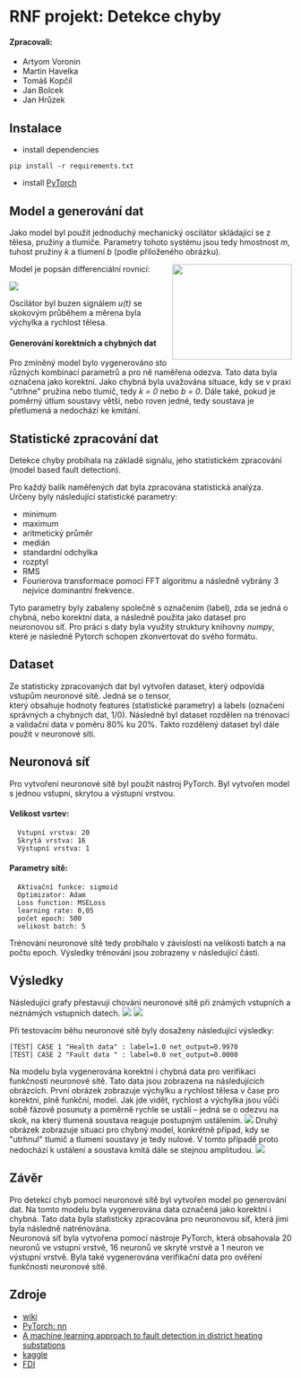 # RNF projekt: Detekce chyby

#### Zpracovali: 
- Artyom Voronin
- Martin Havelka
- Tomáš Kopčil
- Jan Bolcek
- Jan Hrůzek

## Instalace 
- install dependencies
```shell
pip install -r requirements.txt
```
- install [PyTorch](https://pytorch.org/get-started/locally/)

## Model a generování dat
Jako model byl použit jednoduchý mechanický oscilátor skládající se z tělesa, pružiny a tlumiče. Parametry tohoto
systému jsou tedy hmostnost *m*, tuhost pružiny *k* a tlumení *b* (podle přiloženého obrázku).

<img align="right" width="213" height="170" src="doc/img/harmonic_oscillator.png">

Model je popsán differenciální rovnicí:

![](doc/img/model_eq.png)

Oscilátor byl buzen signálem *u(t)* se skokovým průběhem a měrena byla výchylka a rychlost tělesa.

#### Generování korektních a chybných dat
Pro zmíněný model bylo vygenerováno sto různých kombinací parametrů a pro ně naměřena odezva. Tato data byla označena
jako korektní.
Jako chybná byla uvažována situace, kdy se v praxi "utrhne" pružina nebo tlumič, tedy *k = 0* nebo *b = 0*. Dále také,
pokud je poměrný útlum soustavy větší, nebo roven jedné, tedy soustava je přetlumená a nedochází ke kmitání. 

## Statistické zpracování dat
Detekce chyby probíhala na základě signálu, jeho statistickém zpracování (model based fault detection).  
  
Pro každý balík naměřených dat byla zpracována statistická analýza. Určeny byly následující statistické parametry:
- minimum
- maximum
- aritmetický průměr
- medián
- standardní odchylka
- rozptyl
- RMS
- Fourierova transformace pomocí FFT algoritmu a následně vybrány 3 nejvíce dominantní frekvence.

Tyto parametry byly zabaleny společně s označením (label), zda se jedná o chybná, nebo korektní data, a následně
použita jako dataset pro neuronovou síť.
Pro práci s daty byla využity struktury knihovny *numpy*, které je následně Pytorch schopen zkonvertovat do svého
formátu.
## Dataset
Ze statisticky zpracovaných dat byl vytvořen dataset, který odpovídá vstupům neuronové sítě. Jedná se o tensor,  
který obsahuje hodnoty features (statistické parametry) a labels (označení správných a chybných dat, 1/0). Následně byl
dataset rozdělen na trénovací a validační data v poměru 80% ku 20%. Takto rozdělený dataset byl dále použit v neuronové
síti.

## Neuronová síť
Pro vytvoření neuronové sítě byl použit nástroj PyTorch. Byl vytvořen model s jednou vstupní, skrytou a výstupní
vrstvou.  

  #### Velikost vsrtev:
      Vstupní vrstva: 20
      Skrytá vrstva: 16
      Výstupní vrstva: 1

  #### Parametry sítě:
      Aktivační funkce: sigmoid
      Optimizator: Adam 
      Loss function: MSELoss 
      learning rate: 0,05 
      počet epoch: 500 
      velikost batch: 5

Trénování neuronové sítě tedy probíhalo v závislosti na velikosti batch a na počtu epoch. Výsledky trénování jsou
zobrazeny v následující části.

## Výsledky

Následující grafy přestavují chování neuronové sítě při známých vstupních a neznámých vstupních datech.
<img src="doc/img/loss.png">
<img src="doc/img/eval.png">

Při testovacím běhu neuronové sítě byly dosaženy následující výsledky:
```shell
[TEST] CASE 1 "Health data" : label=1.0 net_output=0.9970
[TEST] CASE 2 "Fault data " : label=0.0 net_output=0.0000
```
Na modelu byla vygenerována korektní i chybná data pro verifikaci funkčnosti neuronové sítě. Tato data jsou zobrazena
na následujících obrázcích.
První obrázek zobrazuje výchylku a rychlost tělesa v čase pro korektní, plně funkční, model. Jak
jde vidět, rychlost a výchylka jsou vůči sobě fázově posunuty a poměrně rychle se ustálí – jedná se o odezvu na
skok, na který tlumená soustava reaguje postupným ustálením.
<img src="doc/img/health.png">
Druhý obrázek zobrazuje situaci pro chybný model, konkrétně případ, kdy se "utrhnul" tlumič a tlumení soustavy je tedy
nulové. V tomto případě proto nedochází k ustálení a soustava kmitá dále se stejnou amplitudou.
<img src="doc/img/fault.png">

## Závěr
Pro detekci chyb pomocí neuronové sítě byl vytvořen model po generování dat. Na tomto modelu byla vygenerována data
označená jako korektní i chybná. Tato data byla statisticky zpracována pro neuronovou síť, která jimi byla následně
natrénována.  
Neuronová síť byla vytvořena pomocí nástroje PyTorch, která obsahovala 20 neuronů ve vstupní vrstvě, 16 neuronů ve skryté
vrstvě a 1 neuron ve výstupní vrstvě.
Byla také vygenerována verifikační data pro ověření funkčnosti neuronové sítě.

## Zdroje
- [wiki](https://en.wikipedia.org/wiki/Fault_detection_and_isolation)
- [PyTorch: nn](https://pytorch.org/tutorials/beginner/pytorch_with_examples.html#pytorch-nn)
- [A machine learning approach to fault detection in district heating substations](https://www.sciencedirect.com/science/article/pii/S1876610218304831)
- [kaggle](https://www.kaggle.com/c/vsb-power-line-fault-detection/notebooks)
- [FDI](https://www.researchgate.net/publication/221412815_Fault_detection_methods_A_literature_survey/)
